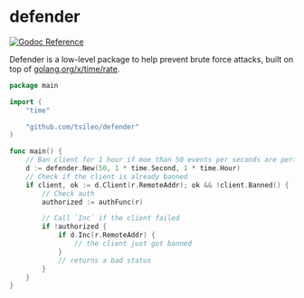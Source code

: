# defender

[![Godoc Reference](https://godoc.org/github.com/tsileo/defender?status.png)](https://godoc.org/github.com/tsileo/defender)

Defender is a low-level package to help prevent brute force attacks, built on top of [golang.org/x/time/rate](https://golang.org/x/time/rate).

```go
package main

import (
	"time"

	"github.com/tsileo/defender"
)

func main() {
	// Ban client for 1 hour if moe than 50 events per seconds are performed
	d := defender.New(50, 1 * time.Second, 1 * time.Hour)
	// Check if the client is already banned
	if client, ok := d.Client(r.RemoteAddr); ok && !client.Banned() {
		// Check auth
		authorized := authFunc(r)

		// Call `Inc` if the client failed
		if !authorized {
			if d.Inc(r.RemoteAddr) {
				// the client just got banned
			}
			// returns a bad status
		}
	}
}
```

